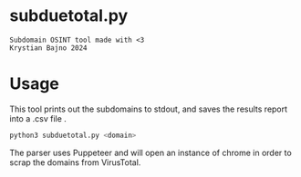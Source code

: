 # subduetotal.py

```                                                                                                 VirusTotal Parser
Subdomain OSINT tool made with <3 
Krystian Bajno 2024
```

# Usage
This tool prints out the subdomains to stdout, and saves the results report into a .csv file
.
```bash
python3 subduetotal.py <domain>
```

The parser uses Puppeteer and will open an instance of chrome in order to scrap the domains from VirusTotal.